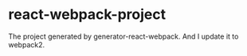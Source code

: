 # react-webpack-project
The project generated by generator-react-webpack. And I update it to webpack2.